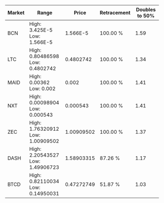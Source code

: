 | Market | Range | Price| Retracement | Doubles to 50% |
| --- | --- | --- | --- | --- |
| BCN | High: 3.425E-5<br />Low: 1.566E-5 | 1.566E-5 | 100.00 % | 1.59 |
| LTC | High: 0.80486598<br />Low: 0.4802742 | 0.4802742 | 100.00 % | 1.34 |
| MAID | High: 0.00362<br />Low: 0.002 | 0.002 | 100.00 % | 1.41 |
| NXT | High: 0.00098904<br />Low: 0.000543 | 0.000543 | 100.00 % | 1.41 |
| ZEC | High: 1.76320912<br />Low: 1.00909502 | 1.00909502 | 100.00 % | 1.37 |
| DASH | High: 2.20543527<br />Low: 1.49906723 | 1.58903315 | 87.26 % | 1.17 |
| BTCD | High: 0.82110034<br />Low: 0.14950031 | 0.47272749 | 51.87 % | 1.03 |
